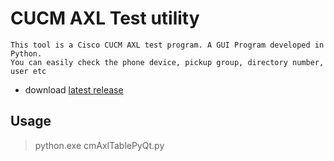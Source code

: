 # CUCM AXL Test utility


```
This tool is a Cisco CUCM AXL test program. A GUI Program developed in Python.
You can easily check the phone device, pickup group, directory number, user etc
```
- download [latest release](https://github.com/insung-infomation/cucmtest)

## Usage
> python.exe cmAxlTablePyQt.py
